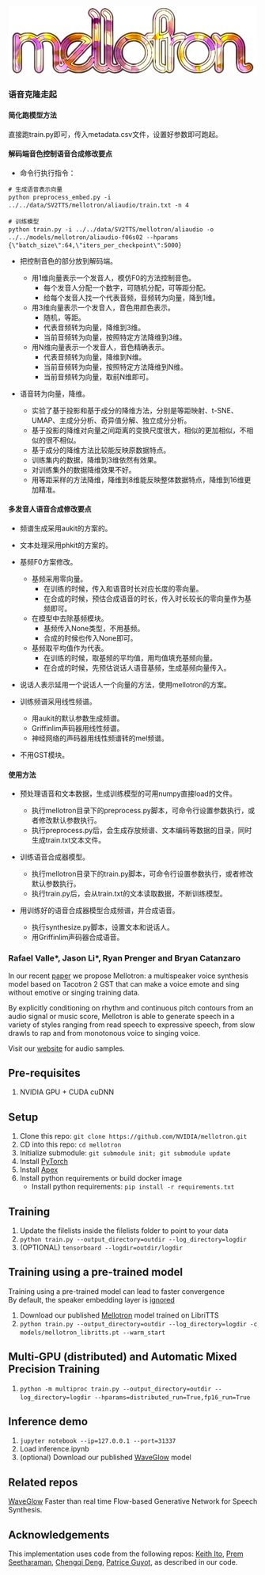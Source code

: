 ![Mellotron](mellotron_logo.png "Mellotron")

### 语音克隆走起

#### 简化跑模型方法
直接跑train.py即可，传入metadata.csv文件，设置好参数即可跑起。


#### 解码端音色控制语音合成修改要点

* 命令行执行指令：
```commandline
# 生成语音表示向量
python preprocess_embed.py -i ../../data/SV2TTS/mellotron/aliaudio/train.txt -n 4

# 训练模型
python train.py -i ../../data/SV2TTS/mellotron/aliaudio -o ../../models/mellotron/aliaudio-f06s02 --hparams {\"batch_size\":64,\"iters_per_checkpoint\":5000}
```


* 把控制音色的部分放到解码端。
    + 用1维向量表示一个发音人，模仿F0的方法控制音色。
        - 每个发音人分配一个数字，可随机分配，可等距分配。
        - 给每个发音人找一个代表音频，音频转为向量，降到1维。
    + 用3维向量表示一个发音人，音色用颜色表示。
        - 随机，等距。
        - 代表音频转为向量，降维到3维。
        - 当前音频转为向量，按照特定方法降维到3维。
    + 用N维向量表示一个发音人，音色精确表示。
        - 代表音频转为向量，降维到N维。
        - 当前音频转为向量，按照特定方法降维到N维。
        - 当前音频转为向量，取前N维即可。

* 语音转为向量，降维。
    + 实验了基于投影和基于成分的降维方法，分别是等距映射、t-SNE、UMAP、主成分分析、奇异值分解、独立成分分析。
    + 基于投影的降维对向量之间距离的变换尺度很大，相似的更加相似，不相似的很不相似。
    + 基于成分的降维方法比较能反映原数据特点。
    + 训练集内的数据，降维到3维依然有效果。
    + 对训练集外的数据降维效果不好。
    + 用等距采样的方法降维，降维到8维能反映整体数据特点，降维到16维更加精准。

#### 多发音人语音合成修改要点

* 频谱生成采用aukit的方案的。

* 文本处理采用phkit的方案的。

* 基频F0方案修改。
    + 基频采用零向量。
        - 在训练的时候，传入和语音时长对应长度的零向量。
        - 在合成的时候，预估合成语音的时长，传入时长较长的零向量作为基频即可。
    + 在模型中去除基频模块。
        - 基频传入None类型，不用基频。
        - 合成的时候也传入None即可。
    + 基频取平均值作为代表。
        - 在训练的时候，取基频的平均值，用均值填充基频向量。
        - 在合成的时候，先预估说话人语音基频，生成基频向量传入。
        
* 说话人表示延用一个说话人一个向量的方法，使用mellotron的方案。

* 训练频谱采用线性频谱。
    + 用aukit的默认参数生成频谱。
    + Griffinlim声码器用线性频谱。
    + 神经网络的声码器用线性频谱转的mel频谱。

* 不用GST模块。

#### 使用方法

* 预处理语音和文本数据，生成训练模型的可用numpy直接load的文件。
    + 执行mellotron目录下的preprocess.py脚本，可命令行设置参数执行，或者修改默认参数执行。
    + 执行preprocess.py后，会生成存放频谱、文本编码等数据的目录，同时生成train.txt文本文件。

* 训练语音合成器模型。
    + 执行mellotron目录下的train.py脚本，可命令行设置参数执行，或者修改默认参数执行。
    + 执行train.py后，会从train.txt的文本读取数据，不断训练模型。

* 用训练好的语音合成器模型合成频谱，并合成语音。
    + 执行synthesize.py脚本，设置文本和说话人。
    + 用Griffinlim声码器合成语音。



### Rafael Valle\*, Jason Li\*, Ryan Prenger and Bryan Catanzaro
In our recent [paper] we propose Mellotron: a multispeaker voice synthesis model
based on Tacotron 2 GST that can make a voice emote and sing without emotive or
singing training data. 

By explicitly conditioning on rhythm and continuous pitch
contours from an audio signal or music score, Mellotron is able to generate
speech in a variety of styles ranging from read speech to expressive speech,
from slow drawls to rap and from monotonous voice to singing voice.

Visit our [website] for audio samples.

## Pre-requisites
1. NVIDIA GPU + CUDA cuDNN

## Setup
1. Clone this repo: `git clone https://github.com/NVIDIA/mellotron.git`
2. CD into this repo: `cd mellotron`
3. Initialize submodule: `git submodule init; git submodule update`
4. Install [PyTorch]
5. Install [Apex]
6. Install python requirements or build docker image 
    - Install python requirements: `pip install -r requirements.txt`

## Training
1. Update the filelists inside the filelists folder to point to your data
2. `python train.py --output_directory=outdir --log_directory=logdir`
3. (OPTIONAL) `tensorboard --logdir=outdir/logdir`

## Training using a pre-trained model
Training using a pre-trained model can lead to faster convergence  
By default, the speaker embedding layer is [ignored]

1. Download our published [Mellotron] model trained on LibriTTS
2. `python train.py --output_directory=outdir --log_directory=logdir -c models/mellotron_libritts.pt --warm_start`

## Multi-GPU (distributed) and Automatic Mixed Precision Training
1. `python -m multiproc train.py --output_directory=outdir --log_directory=logdir --hparams=distributed_run=True,fp16_run=True`

## Inference demo
1. `jupyter notebook --ip=127.0.0.1 --port=31337`
2. Load inference.ipynb 
3. (optional) Download our published [WaveGlow](https://drive.google.com/open?id=1Rm5rV5XaWWiUbIpg5385l5sh68z2bVOE) model

## Related repos
[WaveGlow](https://github.com/NVIDIA/WaveGlow) Faster than real time Flow-based
Generative Network for Speech Synthesis.

## Acknowledgements
This implementation uses code from the following repos: [Keith
Ito](https://github.com/keithito/tacotron/), [Prem
Seetharaman](https://github.com/pseeth/pytorch-stft), 
[Chengqi Deng](https://github.com/KinglittleQ/GST-Tacotron),
[Patrice Guyot](https://github.com/patriceguyot/Yin), as described in our code.

[ignored]: https://github.com/NVIDIA/mellotron/blob/master/hparams.py#L22
[paper]: https://arxiv.org/abs/1910.11997
[WaveGlow]: https://drive.google.com/file/d/1WsibBTsuRg_SF2Z6L6NFRTT-NjEy1oTx/view?usp=sharing
[Mellotron]: https://drive.google.com/open?id=1ZesPPyRRKloltRIuRnGZ2LIUEuMSVjkI
[pytorch]: https://github.com/pytorch/pytorch#installation
[website]: https://nv-adlr.github.io/Mellotron
[Apex]: https://github.com/nvidia/apex
[AMP]: https://github.com/NVIDIA/apex/tree/master/apex/amp
